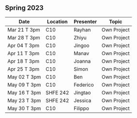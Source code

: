 ## Spring 2023

| Date             | Location    | Presenter    | Topic          |
|------------------|-------------|--------------|----------------|
| Mar 21 T 3pm     |  C10        |  Rayhan      | Own Project    |
| Mar 28 T 3pm     |  C10        |  Zhiyu       | Own Project    |
| Apr 04 T 3pm     |  C10        |  Jingoo      | Own Project    |
| Apr 11 T 3pm     |  C10        |  Manav       | Own Project    |
| Apr 18 T 3pm     |  C10        |  Joanna      | Own Project    |
| Apr 25 T 3pm     |  C10        |  Simon       | Own Project    |
| May 02 T 3pm     |  C10        |  Ben         | Own Project    |
| May 09 T 3pm     |  C10        |  Federico    | Own Project    |
| May 16 T 3pm     |  SHFE 242   |  Jingtao     | Own Project    |
| May 23 T 3pm     |  SHFE 242   |  Jessica     | Own Project    |
| May 30 T 3pm     |  C10        |  Filippo     | Own Project    |
